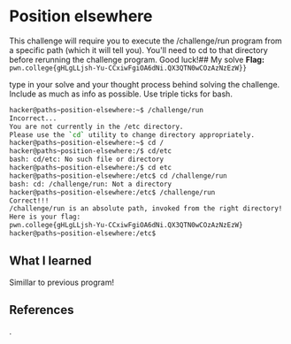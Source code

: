 # Position elsewhere
This challenge will require you to execute the /challenge/run program from a specific path (which it will tell you). You'll need to cd to that directory before rerunning the challenge program. Good luck!## My solve
**Flag:** `pwn.college{gHLgLLjsh-Yu-CCxiwFgiOA6dNi.QX3QTN0wCOzAzNzEzW}}`

type in your solve and your thought process behind solving the challenge. Include as much as info as possible. Use triple ticks for bash.
```bash
hacker@paths~position-elsewhere:~$ /challenge/run
Incorrect...
You are not currently in the /etc directory.
Please use the `cd` utility to change directory appropriately.
hacker@paths~position-elsewhere:~$ cd /
hacker@paths~position-elsewhere:/$ cd/etc
bash: cd/etc: No such file or directory
hacker@paths~position-elsewhere:/$ cd etc
hacker@paths~position-elsewhere:/etc$ cd /challenge/run
bash: cd: /challenge/run: Not a directory
hacker@paths~position-elsewhere:/etc$ /challenge/run
Correct!!!
/challenge/run is an absolute path, invoked from the right directory!
Here is your flag:
pwn.college{gHLgLLjsh-Yu-CCxiwFgiOA6dNi.QX3QTN0wCOzAzNzEzW}
hacker@paths~position-elsewhere:/etc$ 

```

## What I learned
Simillar to previous program!
## References 
.